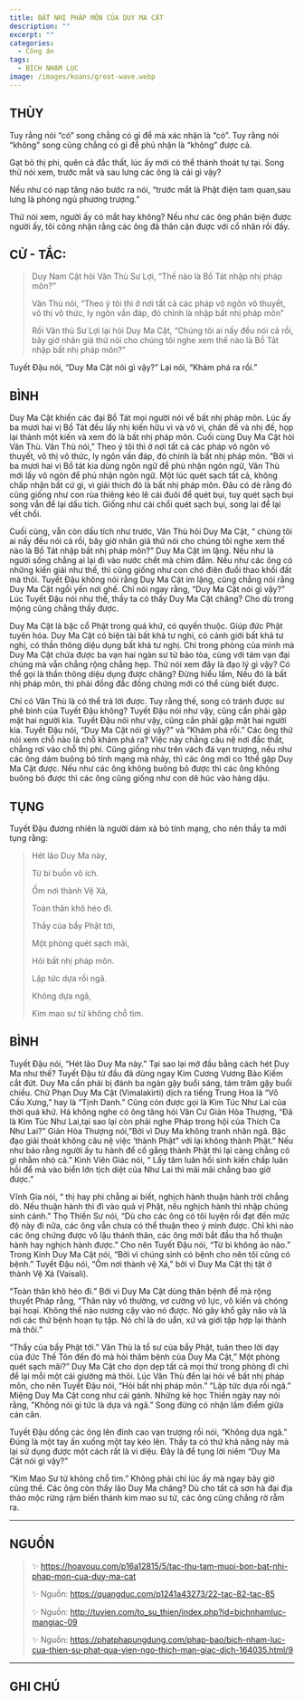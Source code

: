 ```yaml
---
title: BẤT NHỊ PHÁP MÔN CỦA DUY MA CẬT
description: ""
excerpt: ""
categories:
  - Công án
tags:
  - BÍCH NHAM LỤC
image: /images/koans/great-wave.webp
---
```


## THÙY

Tuy rằng nói “có” song chẳng có gì để mà xác nhận là “có”. Tuy rằng nói “không” song cũng chẳng có gì để phủ nhận là “không” được cả. 

Gạt bỏ thị phi, quên cả đắc thất, lúc ấy mới có thể thánh thoát tự tại. Song thử nói xem, trước mắt và sau lưng các ông là cái gì vậy? 

Nếu như có nạp tăng nào bước ra nói, “trước mắt là Phật điện tam quan,sau lưng là phòng ngủ phương trượng.” 

Thử nói xem, người ấy có mắt hay không? Nếu như các ông phân biện được người ấy, tôi công nhận rằng các ông đã thân cận được với cổ nhân rồi đấy.

## CỬ - TẮC:

> Duy Nam Cật hỏi Văn Thù Sư Lợi, “Thế nào là Bồ Tát nhập nhị pháp môn?” 
> 
> Văn Thù nói, “Theo ý tôi thì ở nơi tất cả các pháp vô ngôn vô thuyết, vô thị vô thức, ly ngôn vấn đáp, đó chính là nhập bất nhị pháp môn”
> 
> Rồi Văn thù Sư Lợi lại hỏi Duy Ma Cật, “Chúng tôi ai nấy đều nói cả rồi, bây giờ nhân giả thử nói cho chúng tôi nghe xem thế nào là Bồ Tát nhập bất nhị pháp môn?”

Tuyết Đậu nói, “Duy Ma Cật nói gì vậy?” Lại nói, “Khám phá ra rồi.”

## BÌNH

Duy Ma Cật khiến các đại Bồ Tát mọi người nói về bất nhị pháp môn. Lúc ấy ba mươi hai vị Bồ Tát đều lấy nhị kiến hữu vi và vô vi, chân đế và nhị đế, họp lại thành một kiến và xem đó là bất nhị pháp môn. Cuối cùng Duy Ma Cật hỏi Văn Thù. Văn Thù nói,” Theo ý tôi thì ở nơi tất cả các pháp vô ngôn vô thuyết, vô thị vô thức, ly ngôn vấn đáp, đó chính là bất nhị pháp môn. ”Bởi vì ba mươi hai vị Bồ tát kia dùng ngôn ngữ để phủ nhận ngôn ngữ, Văn Thù mới lấy vô ngôn để phủ nhận ngôn ngữ. Một lúc quét sạch tất cả, không chấp nhận bất cứ gì, vì giải thích đó là bất nhị pháp môn. Đâu có dè rằng đó cũng giống như con rùa thiêng kéo lê cái đuôi để quét bụi, tuy quét sạch bụi song vẫn để lại dấu tích. Giống như cái chổi quét sạch bụi, song lại để lại vết chổi.

Cuối cùng, vẫn còn dấu tích như trước, Văn Thù hỏi Duy Ma Cật, “ chúng tôi ai nấy đều nói cả rồi, bây giờ nhân giả thử nói cho chúng tôi nghe xem thế nào là Bố Tát nhập bất nhị pháp môn?” Duy Ma Cật im lặng. Nếu như là người sống chẳng ai lại đi vào nước chết mà chìm đắm. Nếu như các ông có những kiến giải như thế, thì cũng giống như con chó điên đuổi thao khối đất mà thôi. Tuyết Đậu không nói rằng Duy Ma Cật im lặng, cũng chẳng nói rằng Duy Ma Cật ngồi yến nơi ghế. Chỉ nói ngay rằng, “Duy Ma Cật nói gì vậy?” Lúc Tuyết Đậu nói như thế, thầy ta có thấy Duy Ma Cật chăng? Cho dù trong mộng cũng chẳng thấy được.

Duy Ma Cật là bậc cổ Phật trong quá khứ, có quyến thuộc. Giúp đức Phật tuyên hóa. Duy Ma Cật có biện tài bất khả tư nghi, có cảnh giới bất khả tư nghị, có thần thông diệu dụng bất khả tư nghị. Chỉ trong phòng của mình mà Duy Ma Cật chứa được ba vạn hai ngàn sư tử bảo tòa, cùng với tám vạn đại chúng mà vẫn chẳng rộng chẳng hẹp. Thử nói xem đây là đạo lý gì vậy? Có thể gọi là thần thông diệu dụng được chăng? Đừng hiểu lầm, Nếu đó là bất nhị pháp môn, thì phải đồng đắc đồng chứng mới có thể cùng biết được.

Chỉ có Văn Thù là có thể trả lời được. Tuy rằng thế, song có tránh được sư phê bình của Tuyết Đậu không? Tuyết Đậu nói như vậy, cũng cần phải gặp mặt hai người kia. Tuyết Đậu nói như vậy, cũng cần phải gặp mặt hai người kia. Tuyết Đậu nói, “Duy Ma Cật nói gì vậy?” và “Khám phá rồi.” Các ông thử nói xem chỗ nào là chỗ khám phá ra? Việc này chẳng câu nệ nơi đắc thất, chẳng rơi vào chỗ thị phi. Cũng giống như trên vách đá vạn trượng, nếu như các ông dám buông bỏ tính mạng mà nhảy, thì các ông mới co 1thể gặp Duy Ma Cật được. Nếu như các ông không buông bỏ được thì các ông không buông bỏ được thì các ông cũng giống như con dê húc vào hàng dậu.

## TỤNG

Tuyết Đậu đương nhiên là người dám xả bỏ tính mạng, cho nên thầy ta mới tụng rằng:

> Hét lão Duy Ma này,
>
> Từ bi buồn vô ích.
>
> Ốm nơi thành Vệ Xá,
>
> Toàn thân khô héo đi.
>
> Thầy của bẩy Phật tới,
>
> Một phòng quét sạch mãi,
>
> Hỏi bất nhị pháp môn.
>
> Lập tức dựa rồi ngã.
>
> Không dựa ngã,
>
> Kim mao sư tử không chỗ tìm.

## BÌNH

Tuyết Đậu nói, “Hét lão Duy Ma này.” Tại sao lại mở đầu bằng cách hét Duy Ma như thế? Tuyết Đậu từ đầu đã dùng ngay Kim Cương Vương Bảo Kiếm cắt đứt. Duy Ma cần phải bị đánh ba ngàn gậy buổi sáng, tám trăm gậy buổi chiều. Chử Phạn Duy Ma Cật (Vimalakìrti) dịch ra tiếng Trung Hoa là “Vô Cấu Xưng,” hay là “Tịnh Danh.” Cũng còn được gọi là Kim Túc Như Lai của thời quá khứ. Há không nghe có ông tăng hỏi Vân Cư Giản Hòa Thượng, “Đã là Kim Túc Như Lai,tại sao lại còn phải nghe Pháp trong hội của Thích Ca Như Lai?” Giản Hòa Thượng nói,”Bởi vì Duy Ma không tranh nhân ngã. Bậc đạo giải thoát không câu nệ việc ‘thành Phật” với lại không thành Phật.” Nếu như bảo rằng người ấy tu hành để cố gắng thành Phật thì lại càng chẳng có gì nhằm nhò cả.” Kinh Viên Giác nói, “ Lấy tâm luân hồi sinh kiến chấp luân hồi để mà vào biển lớn tịch diệt của Như Lai thì mãi mãi chẳng bao giờ được.”

Vĩnh Gia nói, “ thị hay phi chẳng ai biết, nghịch hành thuận hành trời chẳng dò. Nếu thuận hành thì đi vào quả vị Phật, nếu nghịch hành thì nhập chúng sinh cảnh.” Thọ Thiền Sư nói, “Dù cho các ông có tôi luyện rồi đạt đến mức độ này đi nữa, các ông vẫn chưa có thể thuận theo ý mình được. Chỉ khi nào các ông chứng được vô lậu thánh thân, các ông mới bắt đầu tha hồ thuận hành hay nghịch hành được.” Cho nên Tuyết Đậu nói, “Từ bi không ảo não.” Trong Kinh Duy Ma Cật nói, “Bởi vì chúng sinh có bệnh cho nên tôi cũng có bệnh.” Tuyết Đậu nói, “Ốm nơi thành vệ Xá,” bởi vì Duy Ma Cật thị tật ở thành Vệ Xá (Vaisali).

“Toàn thân khô héo đi.” Bởi vì Duy Ma Cật dùng thân bệnh để mà rộng thuyết Pháp rằng, “Thân này vô thường, vơ cường vô lực, vô kiến và chóng bại hoại. Không thể nào nương cậy vào nó được. Nó gây khổ gây não và là nơi các thứ bệnh hoạn tụ tập. Nó chỉ là do uẩn, xứ và giới tập hợp lại thành mà thôi.”

“Thầy của bẩy Phật tới.” Văn Thù là tổ sư của bẩy Phật, tuân theo lời dạy của đức Thế Tôn đến đó mà hỏi thăm bệnh của Duy Ma Cật,” Một phòng quét sạch mãi?” Duy Ma Cật cho dọn dẹp tất cả mọi thứ trong phòng đi chỉ để lại mỗi một cái giường mà thôi. Lúc Văn Thù đến lại hỏi về bất nhị pháp môn, cho nên Tuyết Đậu nói, “Hỏi bất nhị pháp môn.” “Lập tức dựa rồi ngã.” Miệng Duy Ma Cật cong như cái gánh. Những kẻ học Thiền ngày nay nói rằng, "Không nói gì tức là dựa và ngã.” Song đừng có nhận lầm điểm giữa cán cân.

Tuyết Đậu dồng các ông lên đỉnh cao vạn trượng rồi nói, “Không dựa ngã.” Đúng là một tay ấn xuống một tay kéo lên. Thầy ta có thứ khả năng này mà lại sử dụng được một cách rất là vi diệu. Đây là để tụng lời niêm “Duy Ma Cật nói gì vậy?”

“Kim Mao Sư tử không chỗ tìm.” Không phải chỉ lúc ấy mà ngay bây giờ cũng thế. Các ông còn thấy lão Duy Ma chăng? Dù cho tất cả sơn hà đại địa thảo mộc rừng rậm biến thánh kim mao sư tử, các ông cũng chẳng rờ rẫm ra.

<hr class="blog-rule" />

## NGUỒN

> ✨ https://hoavouu.com/p16a12815/5/tac-thu-tam-muoi-bon-bat-nhi-phap-mon-cua-duy-ma-cat
>
> ✨ Nguồn: https://quangduc.com/p1241a43273/22-tac-82-tac-85
>
> ✨ Nguồn: http://tuvien.com/to_su_thien/index.php?id=bichnhamluc-mangiac-09
>
> ✨ Nguồn: https://phatphapungdung.com/phap-bao/bich-nham-luc-cua-thien-su-phat-qua-vien-ngo-thich-man-giac-dich-164035.html/9

<hr class="blog-rule" />

## GHI CHÚ

[^1]: ⭐️ 

